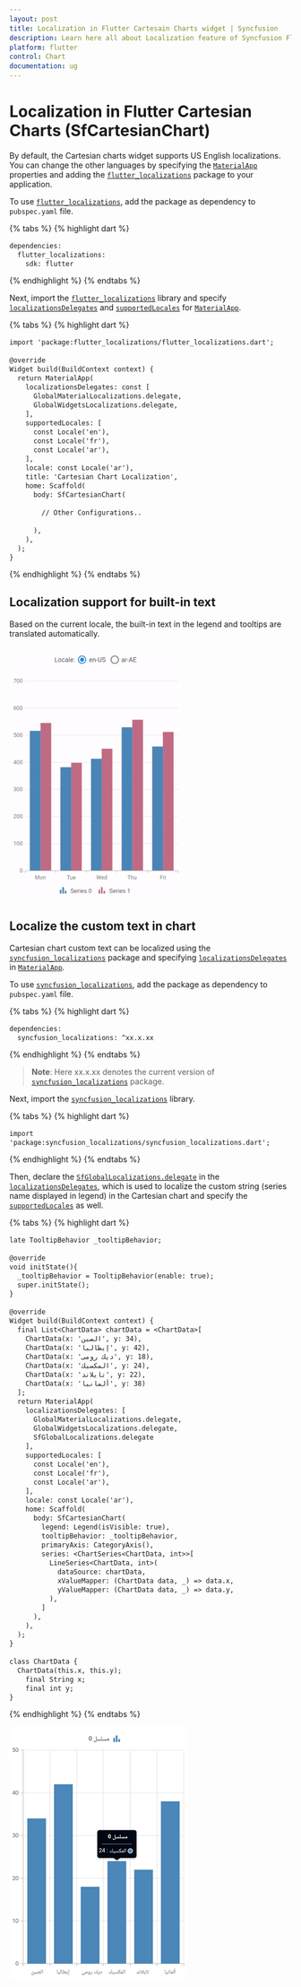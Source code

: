 ```yaml
---
layout: post
title: Localization in Flutter Cartesain Charts widget | Syncfusion
description: Learn here all about Localization feature of Syncfusion Flutter Cartesian Charts (SfCartesianChart) widget and more.
platform: flutter
control: Chart
documentation: ug
---
```


# Localization in Flutter Cartesian Charts (SfCartesianChart)

By default, the Cartesian charts widget supports US English localizations. You can change the other languages by specifying the [`MaterialApp`](https://api.flutter.dev/flutter/material/MaterialApp/MaterialApp.html) properties and adding the [`flutter_localizations`](https://pub.dev/packages/localization) package to your application.

To use [`flutter_localizations`](https://pub.dev/packages/localization), add the package as dependency to `pubspec.yaml` file.

{% tabs %}
{% highlight dart %}

    dependencies:
      flutter_localizations:
        sdk: flutter

{% endhighlight %}
{% endtabs %}

Next, import the [`flutter_localizations`](https://pub.dev/packages/localization) library and specify [`localizationsDelegates`](https://api.flutter.dev/flutter/material/MaterialApp/localizationsDelegates.html) and [`supportedLocales`](https://api.flutter.dev/flutter/material/MaterialApp/supportedLocales.html) for [`MaterialApp`](https://api.flutter.dev/flutter/material/MaterialApp/MaterialApp.html).

{% tabs %}
{% highlight dart %}

    import 'package:flutter_localizations/flutter_localizations.dart'; 

    @override
    Widget build(BuildContext context) {
      return MaterialApp(
        localizationsDelegates: const [
          GlobalMaterialLocalizations.delegate,
          GlobalWidgetsLocalizations.delegate,
        ],
        supportedLocales: [
          const Locale('en'),
          const Locale('fr'),
          const Locale('ar'),
        ],
        locale: const Locale('ar'),
        title: 'Cartesian Chart Localization',
        home: Scaffold(
          body: SfCartesianChart(

            // Other Configurations..

          ),
        ),
      );
    }

{% endhighlight %}
{% endtabs %}

## Localization support for built-in text

Based on the current locale, the built-in text in the legend and tooltips are translated automatically.

![Localization with built-in text](images/localization/localization_built-in_text.gif)

## Localize the custom text in chart

Cartesian chart custom text can be localized using the [`syncfusion_localizations`](https://pub.dev/packages/syncfusion_localizations) package and specifying [`localizationsDelegates`](https://api.flutter.dev/flutter/material/MaterialApp/localizationsDelegates.html) in [`MaterialApp`](https://api.flutter.dev/flutter/material/MaterialApp/MaterialApp.html).

To use [`syncfusion_localizations`](https://pub.dev/packages/syncfusion_localizations), add the package as dependency to `pubspec.yaml` file.

{% tabs %}
{% highlight dart %}

    dependencies:
      syncfusion_localizations: ^xx.x.xx

{% endhighlight %}
{% endtabs %}

>**Note**: Here xx.x.xx denotes the current version of [`syncfusion_localizations`](https://pub.dev/packages/syncfusion_localizations) package.

Next, import the [`syncfusion_localizations`](https://pub.dev/packages/syncfusion_localizations) library.

{% tabs %}
{% highlight dart %}

    import 'package:syncfusion_localizations/syncfusion_localizations.dart';

{% endhighlight %}
{% endtabs %}

Then, declare the [`SfGlobalLocalizations.delegate`](https://pub.dev/documentation/syncfusion_localizations/latest/syncfusion_localizations/SfGlobalLocalizations-class.html) in the [`localizationsDelegates`](https://api.flutter.dev/flutter/material/MaterialApp/localizationsDelegates.html), which is used to localize the custom string (series name displayed in legend) in the Cartesian chart and specify the [`supportedLocales`](https://api.flutter.dev/flutter/material/MaterialApp/supportedLocales.html) as well.

{% tabs %}
{% highlight dart %}

    late TooltipBehavior _tooltipBehavior;

    @override
    void initState(){
      _tooltipBehavior = TooltipBehavior(enable: true);
      super.initState(); 
    }

    @override
    Widget build(BuildContext context) {
      final List<ChartData> chartData = <ChartData>[
        ChartData(x: 'الصين', y: 34),
        ChartData(x: 'إيطاليا', y: 42),
        ChartData(x: 'ديك رومى', y: 18),
        ChartData(x: 'المكسيك', y: 24),
        ChartData(x: 'تايلاند', y: 22),
        ChartData(x: 'ألمانيا', y: 38)
      ];
      return MaterialApp(
        localizationsDelegates: [
          GlobalMaterialLocalizations.delegate,
          GlobalWidgetsLocalizations.delegate,
          SfGlobalLocalizations.delegate
        ],
        supportedLocales: [
          const Locale('en'),
          const Locale('fr'),
          const Locale('ar'),
        ],
        locale: const Locale('ar'),
        home: Scaffold(
          body: SfCartesianChart(
            legend: Legend(isVisible: true),
            tooltipBehavior: _tooltipBehavior,
            primaryAxis: CategoryAxis(),
            series: <ChartSeries<ChartData, int>>[
              LineSeries<ChartData, int>(
                dataSource: chartData,
                xValueMapper: (ChartData data, _) => data.x,
                yValueMapper: (ChartData data, _) => data.y,
              ),
            ]
          ),
        ),
      );
    }

    class ChartData {
      ChartData(this.x, this.y);
        final String x;
        final int y;
    }

{% endhighlight %}
{% endtabs %}

![Localization Chart](images/localization/localization.jpg)
